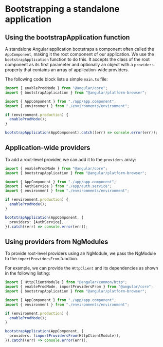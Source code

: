 # Bootstrapping a standalone application

## Using the bootstrapApplication function

A standalone Angular application bootstraps a component often called the `AppComponent`, making it the root component of our application. We use the `bootstrapApplication` function to do this. It accepts the class of the root component as its first parameter and optionally an object with a `providers` property that contains an array of application-wide providers.

The following code block lists a simple `main.ts` file:

```typescript {2,11} title="main.ts"
import { enableProdMode } from "@angular/core";
import { bootstrapApplication } from "@angular/platform-browser";

import { AppComponent } from "./app/app.component";
import { environment } from "./environments/environment";

if (environment.production) {
  enableProdMode();
}

bootstrapApplication(AppComponent).catch((err) => console.error(err));
```

## Application-wide providers

To add a root-level provider, we can add it to the `providers` array:

```typescript {5,13} title="main.ts"
import { enableProdMode } from "@angular/core";
import { bootstrapApplication } from "@angular/platform-browser";

import { AppComponent } from "./app/app.component";
import { AuthService } from "./app/auth.service";
import { environment } from "./environments/environment";

if (environment.production) {
  enableProdMode();
}

bootstrapApplication(AppComponent, {
  providers: [AuthService],
}).catch((err) => console.error(err));
```

## Using providers from NgModules

To provide root-level providers using an NgModule, we pass the NgModule to the `importProvidersFrom` function.

For example, we can provide the `HttpClient` and its dependencies as shown in the following listing:

```typescript {1,2,13} title="main.ts"
import { HttpClientModule } from "@angular/common/http";
import { enableProdMode, importProvidersFrom } from "@angular/core";
import { bootstrapApplication } from "@angular/platform-browser";

import { AppComponent } from "./app/app.component";
import { environment } from "./environments/environment";

if (environment.production) {
  enableProdMode();
}

bootstrapApplication(AppComponent, {
  providers: [importProvidersFrom(HttpClientModule)],
}).catch((err) => console.error(err));
```
